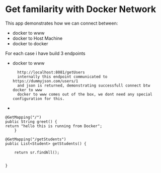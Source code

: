 # Get familarity with Docker Network


This app demonstrates how we can connect between:
* docker to www
* docker to Host Machine
* docker to docker

For each case i have build 3 endpoints

* docker to www

        http://localhost:8081/getUsers
        internally this endpoint communicated to https://dummyjson.com/users/1
        and json is returned, demonstrating successfull connect btw docker to www
        docker to www comes out of the box, we dont need any special configuration for this.
* 

    @GetMapping("/")
    public String greet() {
    return "hello this is running from Docker";
        }

    @GetMapping("/getStudents")
    public List<Student> getStudents() {

        return sr.findAll();


    }